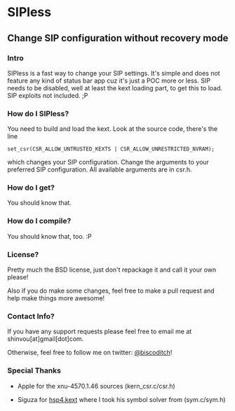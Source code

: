 # SIPless
## Change SIP configuration without recovery mode

### Intro
SIPless is a fast way to change your SIP settings. It's simple and does not feature any kind of status bar app cuz it's just a POC more or less.
SIP needs to be disabled, well at least the kext loading part, to get this to load. SIP exploits not included. ;P

### How do I SIPless?
You need to build and load the kext. Look at the source code, there's the line
```
set_csr(CSR_ALLOW_UNTRUSTED_KEXTS | CSR_ALLOW_UNRESTRICTED_NVRAM);
```
which changes your SIP configuration. Change the arguments to your preferred SIP configuration. All available arguments are in csr.h.

### How do I get?
You should know that.

### How do I compile?
You should know that, too. :P

### License?
Pretty much the BSD license, just don't repackage it and call it your own please!

Also if you do make some changes, feel free to make a pull request and help make things more awesome!

### Contact Info?
If you have any support requests please feel free to email me at shinvou[at]gmail[dot]com.

Otherwise, feel free to follow me on twitter: [@biscoditch](https:///www.twitter.com/biscoditch)!

### Special Thanks
- Apple for the xnu-4570.1.46 sources (kern_csr.c/csr.h)

- Siguza for [hsp4.kext](https://github.com/Siguza/hsp4) where I took his symbol solver from (sym.c/sym.h)
